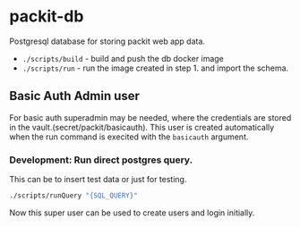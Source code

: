 # packit-db

Postgresql database for storing packit web app data.
* `./scripts/build` - build and push the db docker image
* `./scripts/run` - run the image created in step 1. and import the schema.

## Basic Auth Admin user 
For basic auth superadmin may be needed, where the credentials are stored in the vault.(secret/packit/basicauth).
This user is created automatically when the run command is execited with the `basicauth` argument.

### Development: Run direct postgres query.
This can be to insert test data or just for testing. 
```bash
./scripts/runQuery "{SQL_QUERY}"
```

Now this super user can be used to create users and login initially.